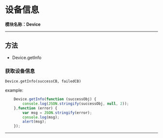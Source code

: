 # 设备信息
**模块名称：Device**

---

## 方法
* Device.getInfo

### 获取设备信息
`Device.getInfo(successCB, failedCB)`

example:

```js
	Device.getInfo(function (successObj) {
		console.log(JSON.stringify(successObj, null, 2));
	},function (error) {
		var msg = JSON.stringify(error);
		console.log(msg);
		alert(msg);
	});
```
----

